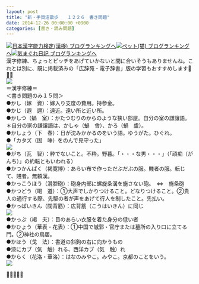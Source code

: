 ```yaml
---
layout: post
title: "新・手賀沼散歩　　１２２６　書き問題"
date: 2014-12-26 00:00:00 +0900
categories: [書き・読み問題]
---
```


[![](/syuusyuu9701/assets/images/新・手賀沼散歩-１２２６-書き問題-br_c_3028_1.gif)](http://blog.with2.net/link.php?1659096:3028 "日本漢字能力検定(漢検) ブログランキングへ")[日本漢字能力検定(漢検) ブログランキングへ](http://blog.with2.net/link.php?1659096:3028)[![](/syuusyuu9701/assets/images/新・手賀沼散歩-１２２６-書き問題-br_c_1348_1.gif)](http://blog.with2.net/link.php?1659096:1348 "ペット(猫) ブログランキングへ")[ペット(猫) ブログランキングへ](http://blog.with2.net/link.php?1659096:1348)[![](/syuusyuu9701/assets/images/新・手賀沼散歩-１２２６-書き問題-br_c_9257_1.gif)](http://blog.with2.net/link.php?1659096:9257 "気まぐれ日記 ブログランキングへ")[気まぐれ日記 ブログランキングへ](http://blog.with2.net/link.php?1659096:9257)  
漢字修練、ちょっとピッチをあげていかないと間に合いそうもありませんね。これとは別に、既に掲載済みの「広辞苑・電子辞書」版の学習もおすすめします👋👋👋  
![](/syuusyuu9701/assets/images/新・手賀沼散歩-１２２６-書き問題-83b57dee5569f66e4f2d6ad7ac8ae742.jpg)  
＝漢字修練＝  
＜書き問題のみ１５問＞  
●かし（嫁　資）：嫁入り支度の費用。持参金。  
●かじ（遐　邇）：遠近。遠い所と近い所。  
●かしつ（蝸　室）：かたつむりのからのような狭い部屋。自分の室の謙譲語。　＊自分の家の謙譲語は、かしゃ（蝸　舎）、かろ（蝸　盧）。  
●かしょう（下　舂）：日が沈みかかるのをいう語。ゆうがた。ひぐれ。  
●「カタズ（固　唾）をのんで見守った」  
![](/syuusyuu9701/assets/images/新・手賀沼散歩-１２２６-書き問題-5a28eb26575fe1440f06c4166c008ef9.jpg)  
●がち（瓦　智）：粋でないこと。不粋。野暮。「・・・な男・・・」（「頑痴（がんち）」の約転ともいわれる）  
●かつかんぱく（褐寛博）：あらい布で作っただぶだぶの服。賤者の服。転じて、賤者。無頼漢。  
●かっこうほう（滑腔砲）：砲身内部に螺旋条溝を施さない砲。　⇔　施条砲  
●かつどう（喝　道）：①大声でしかりつけること。どなりつけること。②貴人の通行する際、先駆の者が声をあげて行人を制したこと。先払い。  
●かっぱいきん（闊背筋）：広背筋（こうはいきん）に同じ  
![](/syuusyuu9701/assets/images/新・手賀沼散歩-１２２６-書き問題-62c549e7d45471328258edfcafeb6533.jpg)  
●かっぷ（褐　夫）：目のあらい衣服を着た身分の低い者  
●かひょう（華表・花表）：①中国で城郭・官庁または墓所の入り口に立てる門。②神社の鳥居。  
●かほう（戈　法）：書道の斜鉤の右に向かうもの  
●漆にカブ（気　触）れる、西洋カブ（気　触）れ  
●からく（花洛・華洛）：はなのみやこ。みやこ。京都のことをいう。  
![](/syuusyuu9701/assets/images/新・手賀沼散歩-１２２６-書き問題-503c7cac057ac2073aa872050f997895.jpg)  
  
  
👋👋👋👋👋  
  
  